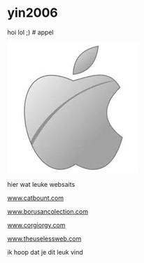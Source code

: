 # yin2006
hoi
 lol
 ;) # appel

![appel](appel.jpg)

hier wat leuke websaits

www.catbount.com

www.borusancolection.com

www.corgiorgy.com

www.theuselessweb.com

ik hoop dat je dit leuk vind 



